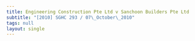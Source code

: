 ```yaml
---
title: Engineering Construction Pte Ltd v Sanchoon Builders Pte Ltd
subtitle: "[2010] SGHC 293 / 07\_October\_2010"
tags: null
layout: single
---
```


